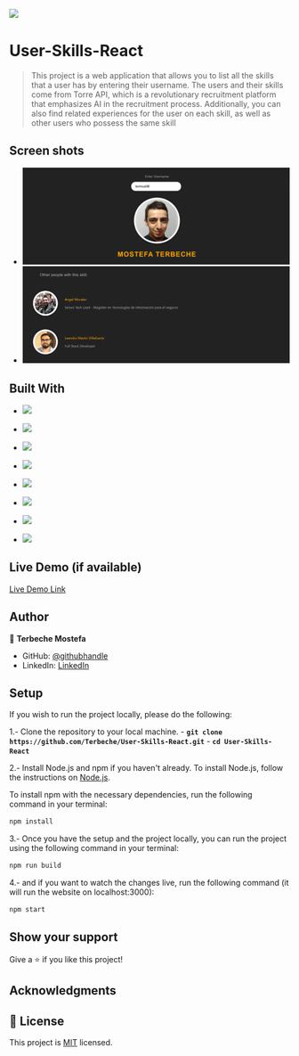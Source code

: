 ![](https://img.shields.io/badge/Terbeche-Mostefa-violet)

# User-Skills-React

> This project is a web application that allows you to list all the skills that a user has by entering their username. The users and their skills come from Torre API, which is a revolutionary recruitment platform that emphasizes AI in the recruitment process. Additionally, you can also find related experiences for the user on each skill, as well as other users who possess the same skill

## Screen shots

- ![](./screen/screen1.PNG)
- ![](./screen/screen2.PNG)

## Built With
- ![](https://img.shields.io/badge/API-222222?style=flat-square&logo=json&logoColor=white)
- ![](https://img.shields.io/badge/JSON-9400D3?style=flat-square&logo=json&logoColor=white)
- ![](https://img.shields.io/badge/JavaScript-F7DF1E?style=flat-square&logo=javascript&logoColor=black)
- ![](https://img.shields.io/badge/React-61DAFB?style=flat-square&logo=react&logoColor=black)
- ![](https://img.shields.io/badge/HTML5-E34F26?style=flat-square&logo=html5&logoColor=white)
- ![](https://img.shields.io/badge/CSS-1572B6?style=flat-square&logo=css3&logoColor=white)

- ![](https://img.shields.io/badge/Git-F05032?style=flat-square&logo=git&logoColor=white)
- ![](https://img.shields.io/badge/GitHub-0052CC?style=flat-square&logo=github&logoColor=white)

## Live Demo (if available)

[Live Demo Link](https://user-skill-react.netlify.app/)

## Author

👤 **Terbeche Mostefa**

- GitHub: [@githubhandle](https://github.com/Terbeche)
- LinkedIn: [LinkedIn](https://www.linkedin.com/in/mustapha-terbeche/)

## Setup

If you wish to run the project locally, please do the following:

1.- Clone the repository to your local machine. - **`git clone https://github.com/Terbeche/User-Skills-React.git`** - **`cd User-Skills-React`**

2.- Install Node.js and npm if you haven't already.
To install Node.js, follow the instructions on [Node.js](https://nodejs.org/en/).

To install npm with the necessary dependencies, run the following command in your terminal:

```bash
npm install
```

3.- Once you have the setup and the project locally, you can run the project using the following command in your terminal:

```bash
npm run build
```

4.- and if you want to watch the changes live, run the following command (it will run the website on localhost:3000):

```bash
npm start
```

## Show your support

Give a ⭐️ if you like this project!

## Acknowledgments

## 📝 License

This project is [MIT](./MIT.md) licensed.
